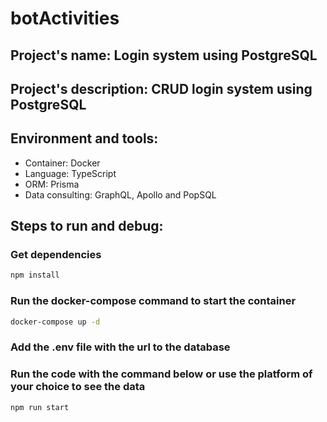 ﻿# botActivities
## Project's name: Login system using PostgreSQL
## Project's description: CRUD login system using PostgreSQL

## Environment and tools:
- Container: Docker
- Language: TypeScript
- ORM: Prisma
- Data consulting: GraphQL, Apollo and PopSQL

## Steps to run and debug:
### Get dependencies
```bash
npm install
```
### Run the docker-compose command to start the container
```bash
docker-compose up -d
```
### Add the .env file with the url to the database

### Run the code with the command below or use the platform of your choice to see the data
```bash
npm run start
```
